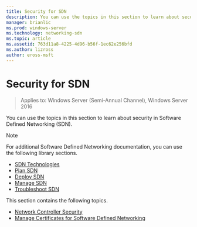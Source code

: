 ```yaml
---
title: Security for SDN
description: You can use the topics in this section to learn about security in Software Defined Networking \(SDN\) in Windows Server 2016 Datacenter.
manager: brianlic
ms.prod: windows-server
ms.technology: networking-sdn
ms.topic: article
ms.assetid: 763d11a8-4225-4d96-b56f-1ec62e256bfd
ms.author: lizross
author: eross-msft
---
```


# Security for SDN

>Applies to: Windows Server (Semi-Annual Channel), Windows Server 2016

You can use the topics in this section to learn about security in Software Defined Networking \(SDN\).

>[!Note]
>For additional Software Defined Networking documentation, you can use the following library sections.
>
> - [SDN Technologies](../technologies/Software-Defined-Networking-Technologies.md)  
> - [Plan SDN](../plan/Plan-Software-Defined-Networking.md) 
> - [Deploy SDN](../deploy/Deploy-Software-Defined-Networking.md)  
> - [Manage SDN](../manage/manage-sdn.md)  
> - [Troubleshoot SDN](../troubleshoot/Troubleshoot-Software-Defined-Networking.md)

This section contains the following topics.

- [Network Controller Security](nc-security.md)
- [Manage Certificates for Software Defined Networking](sdn-manage-certs.md)